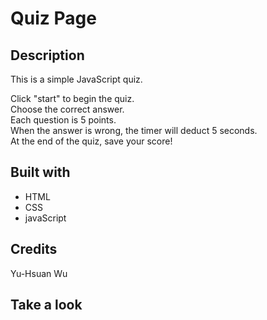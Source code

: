 # Quiz Page

## Description
This is a simple JavaScript quiz. 

Click "start" to begin the quiz.  
Choose the correct answer.  
Each question is 5 points.  
When the answer is wrong, the timer will deduct 5 seconds.  
At the end of the quiz, save your score!

## Built with
* HTML
* CSS
* javaScript

## Credits
Yu-Hsuan Wu

## Take a look
